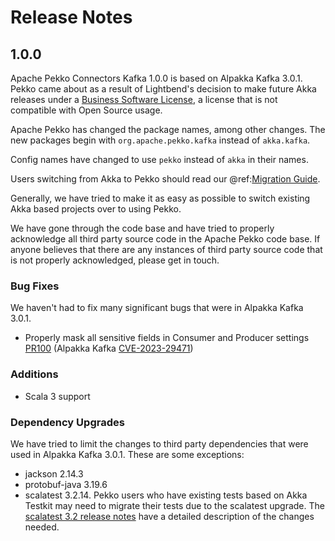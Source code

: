 # Release Notes

## 1.0.0
Apache Pekko Connectors Kafka 1.0.0 is based on Alpakka Kafka 3.0.1. Pekko came about as a result of Lightbend's decision to make future
Akka releases under a [Business Software License](https://www.lightbend.com/blog/why-we-are-changing-the-license-for-akka),
a license that is not compatible with Open Source usage.

Apache Pekko has changed the package names, among other changes. The new packages begin with `org.apache.pekko.kafka` instead of `akka.kafka`.

Config names have changed to use `pekko` instead of `akka` in their names.

Users switching from Akka to Pekko should read our @ref:[Migration Guide](https://pekko.apache.org/docs/pekko/current/project/migration-guides.html).

Generally, we have tried to make it as easy as possible to switch existing Akka based projects over to using Pekko.

We have gone through the code base and have tried to properly acknowledge all third party source code in the
Apache Pekko code base. If anyone believes that there are any instances of third party source code that is not
properly acknowledged, please get in touch.

### Bug Fixes
We haven't had to fix many significant bugs that were in Alpakka Kafka 3.0.1.

* Properly mask all sensitive fields in Consumer and Producer settings [PR100](https://github.com/apache/incubator-pekko-connectors-kafka/pull/100) (Alpakka Kafka [CVE-2023-29471](https://akka.io/security/alpakka-kafka-cve-2023-29471.html))

### Additions

* Scala 3 support

### Dependency Upgrades
We have tried to limit the changes to third party dependencies that were used in Alpakka Kafka 3.0.1. These are some exceptions:

* jackson 2.14.3
* protobuf-java 3.19.6
* scalatest 3.2.14. Pekko users who have existing tests based on Akka Testkit may need to migrate their tests due to the scalatest upgrade. The [scalatest 3.2 release notes](https://www.scalatest.org/release_notes/3.2.0) have a detailed description of the changes needed.
